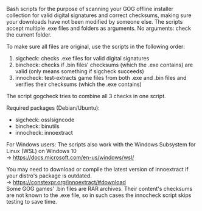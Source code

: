 Bash scripts for the purpose of scanning your GOG offline installer collection for valid digital signatures and correct checksums, making sure your downloads have not been modified by someone else.
The scripts accept multiple .exe files and folders as arguments. No arguments: check the current folder.

To make sure all files are original, use the scripts in the following order:
1. sigcheck: checks .exe files for valid digital signatures
2. bincheck: checks if .bin files' checksums (which the .exe contains) are valid (only means something if sigcheck succeeds)
3. innocheck: test-extracts game files from both .exe and .bin files and verifies their checksums (which the .exe contains)

The script gogcheck tries to combine all 3 checks in one script.

Required packages (Debian/Ubuntu):
- sigcheck: osslsigncode
- bincheck: binutils
- innocheck: innoextract

For Windows users: The scripts also work with the Windows Subsystem for Linux (WSL) on Windows 10  
-> https://docs.microsoft.com/en-us/windows/wsl/

You may need to download or compile the latest version of innoextract if your distro's package is outdated.  
-> https://constexpr.org/innoextract/#download  
Some GOG games' .bin files are RAR archives. Their content's checksums are not known to the .exe file, so in such cases the innocheck script skips testing to save time.
